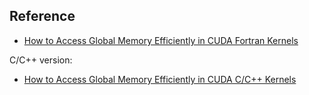 ## Reference ##
* [How to Access Global Memory Efficiently in CUDA Fortran Kernels](https://developer.nvidia.com/blog/how-access-global-memory-efficiently-cuda-fortran-kernels/)

C/C++ version:
* [How to Access Global Memory Efficiently in CUDA C/C++ Kernels](https://developer.nvidia.com/blog/how-access-global-memory-efficiently-cuda-c-kernels/)
